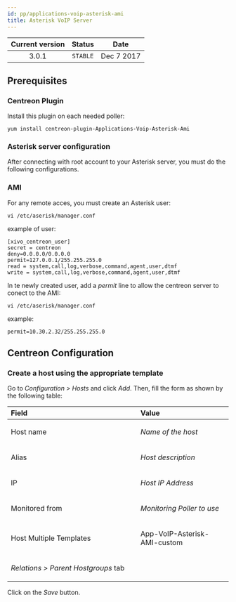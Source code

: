 ```yaml
---
id: pp/applications-voip-asterisk-ami
title: Asterisk VoIP Server
---
```


| Current version | Status | Date |
| :-: | :-: | :-: |
| 3.0.1 | `STABLE` | Dec  7 2017 |

## Prerequisites
### Centreon Plugin
Install this plugin on each needed poller:

    yum install centreon-plugin-Applications-Voip-Asterisk-Ami


### Asterisk server configuration
After connecting with root account to your Asterisk server, you must do
the following configurations.

### AMI

For any remote acces, you must create an Asterisk user:

    vi /etc/aserisk/manager.conf

example of user:

    [xivo_centreon_user]
    secret = centreon
    deny=0.0.0.0/0.0.0.0
    permit=127.0.0.1/255.255.255.0
    read = system,call,log,verbose,command,agent,user,dtmf
    write = system,call,log,verbose,command,agent,user,dtmf

In te newly created user, add a *permit* line to allow the centreon
server to conect to the AMI:

    vi /etc/aserisk/manager.conf

example:

    permit=10.30.2.32/255.255.255.0

## Centreon Configuration
### Create a host using the appropriate template
Go to *Configuration &gt; Hosts* and click *Add*. Then, fill the form as
shown by the following table:

<table>
<colgroup>
<col width="58%" />
<col width="41%" />
</colgroup>
<thead>
<tr class="header">
<th align="left">Field</th>
<th align="left">Value</th>
</tr>
</thead>
<tbody>
<tr class="odd">
<td align="left"><p>Host name</p></td>
<td align="left"><p><em>Name of the host</em></p></td>
</tr>
<tr class="even">
<td align="left"><p>Alias</p></td>
<td align="left"><p><em>Host description</em></p></td>
</tr>
<tr class="odd">
<td align="left"><p>IP</p></td>
<td align="left"><p><em>Host IP Address</em></p></td>
</tr>
<tr class="even">
<td align="left"><p>Monitored from</p></td>
<td align="left"><p><em>Monitoring Poller to use</em></p></td>
</tr>
<tr class="odd">
<td align="left"><p>Host Multiple Templates</p></td>
<td align="left"><p>App-VoIP-Asterisk-AMI-custom</p></td>
</tr>
<tr class="even">
<td align="left"><p><em>Relations &gt; Parent Hostgroups</em> tab</p></td>
<td align="left"></td>
</tr>
</tbody>
</table>

Click on the *Save* button.

